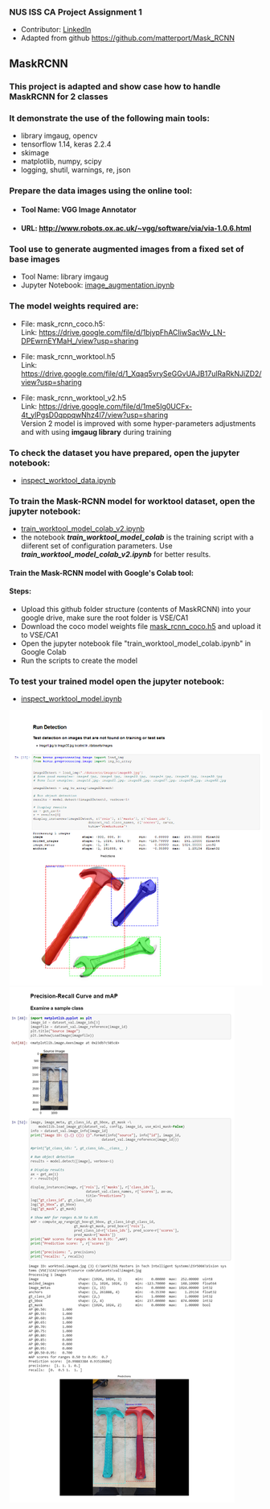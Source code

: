 ### NUS ISS CA Project Assignment 1
- Contributor: [LinkedIn](https://www.linkedin.com/in/chad-ng-60267470/)
- Adapted from github https://github.com/matterport/Mask_RCNN

## MaskRCNN

### This project is adapted and show case how to handle MaskRCNN for 2 classes
### It demonstrate the use of the following main tools:
- library imgaug, opencv
- tensorflow 1.14, keras 2.2.4
- skimage
- matplotlib, numpy, scipy
- logging, shutil, warnings, re, json

### Prepare the data images using the online tool: 
- #### Tool Name:  VGG Image Annotator 
- #### URL:        http://www.robots.ox.ac.uk/~vgg/software/via/via-1.0.6.html

### Tool use to generate augmented images from a fixed set of base images
- Tool Name:        library imgaug
- Jupyter Notebook: [image_augmentation.ipynb](https://github.com/nusisschad/MaskRCNN/blob/master/augmentation/image_augmentation.ipynb)

### The model weights required are:
- File:  	mask_rcnn_coco.h5:   
Link:	https://drive.google.com/file/d/1bjypFhACIiwSacWv_LN-DPEwrnEYMaH_/view?usp=sharing

- File: 	mask_rcnn_worktool.h5   
Link:	https://drive.google.com/file/d/1_Xqaq5vrySeGGvUAJB17ulRaRkNJiZD2/view?usp=sharing

- File: 	mask_rcnn_worktool_v2.h5   
Link:	https://drive.google.com/file/d/1me5Ig0UCFx-4t_ylPgsD0qppqwNhz4l7/view?usp=sharing   
Version 2 model is improved with some hyper-parameters adjustments and with using **imgaug library** during training 


### To check the dataset you have prepared, open the jupyter notebook:
- [inspect_worktool_data.ipynb](https://github.com/nusisschad/MaskRCNN/blob/master/inspect_worktool_data.ipynb)


### To train the Mask-RCNN model for worktool dataset, open the jupyter notebook:
- [train_worktool_model_colab_v2.ipynb](https://github.com/nusisschad/MaskRCNN/blob/master/train_worktool_model_colab_v2.ipynb)
- the notebook ***train_worktool_model_colab*** is the training script with a diiferent set of configuration parameters. Use ***train_worktool_model_colab_v2.ipynb*** for better results.

#### Train the Mask-RCNN model with Google's Colab tool:
#### Steps:
- Upload this github folder structure (contents of MaskRCNN) into your google drive, make sure the root folder is VSE/CA1
- Download the coco model weights file [mask_rcnn_coco.h5](https://drive.google.com/file/d/1bjypFhACIiwSacWv_LN-DPEwrnEYMaH_/view?usp=sharing) and upload it to VSE/CA1
- Open the jupyter notebook file "train_worktool_model_colab.ipynb" in Google Colab
- Run the scripts to create the model

### To test your trained model open the jupyter notebook:
- [inspect_worktool_model.ipynb](https://github.com/nusisschad/MaskRCNN/blob/master/inspect_worktool_model.ipynb)

![](image/result.jpg)
![](image/mAP.jpg)
